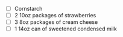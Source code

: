 - [ ] Cornstarch
- [ ] 2 10oz packages of strawberries
- [ ] 3 8oz packages of cream cheese
- [ ] 1 14oz can of sweetened condensed milk